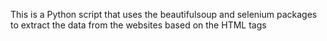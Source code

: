 This is a Python script that uses the beautifulsoup and selenium packages to extract the data from the websites based on the HTML tags
